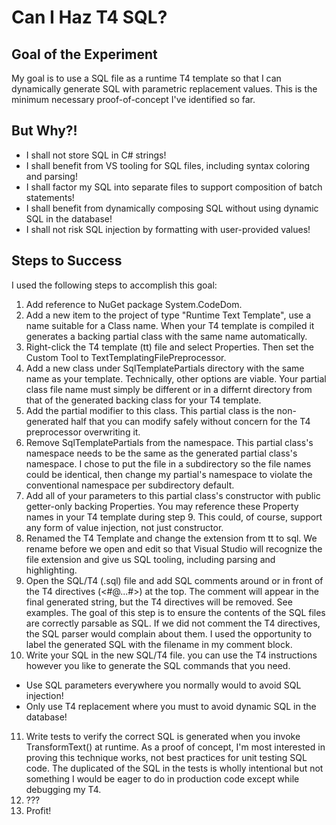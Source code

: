 # Can I Haz T4 SQL?

## Goal of the Experiment
My goal is to use a SQL file as a runtime T4 template so that I can dynamically generate SQL with parametric replacement values.
This is the minimum necessary proof-of-concept I've identified so far.

## But Why?!
* I shall not store SQL in C# strings!
* I shall benefit from VS tooling for SQL files, including syntax coloring and parsing!
* I shall factor my SQL into separate files to support composition of batch statements!
* I shall benefit from dynamically composing SQL without using dynamic SQL in the database!
* I shall not risk SQL injection by formatting with user-provided values!

## Steps to Success
I used the following steps to accomplish this goal:

1. Add reference to NuGet package System.CodeDom.
2. Add a new item to the project of type "Runtime Text Template", use a name suitable for a Class name. When your T4 template is compiled it generates a backing partial class with the same name automatically.
3. Right-click the T4 template (tt) file and select Properties. Then set the Custom Tool to TextTemplatingFilePreprocessor.
4. Add a new class under SqlTemplatePartials directory with the same name as your template. Technically, other options are viable. Your partial class file name must simply be different or in a differnt directory from that of the generated backing class for your T4 template.
5. Add the partial modifier to this class. This partial class is the non-generated half that you can modify safely without concern for the T4 preprocessor overwriting it.
6. Remove SqlTemplatePartials from the namespace. This partial class's namespace needs to be the same as the generated partial class's namespace. I chose to put the file in a subdirectory so the file names could be identical, then change my partial's namespace to violate the conventional namespace per subdirectory default.
7. Add all of your parameters to this partial class's constructor with public getter-only backing Properties. You may reference these Property names in your T4 template during step 9. This could, of course, support any form of value injection, not just constructor.
8. Renamed the T4 Template and change the extension from tt to sql. We rename before we open and edit so that Visual Studio will recognize the file extension and give us SQL tooling, including parsing and highlighting.
9. Open the SQL/T4 (.sql) file and add SQL comments around or in front of the T4 directives (<#@...#>) at the top. The comment will appear in the final generated string, but the T4 directives will be removed. See examples. The goal of this step is to ensure the contents of the SQL files are correctly parsable as SQL. If we did not comment the T4 directives, the SQL parser would complain about them. I used the opportunity to label the generated SQL with the filename in my comment block.
10. Write your SQL in the new SQL/T4 file. you can use the T4 instructions however you like to generate the SQL commands that you need.
  * Use SQL parameters everywhere you normally would to avoid SQL injection!
  * Only use T4 replacement where you must to avoid dynamic SQL in the database!
11. Write tests to verify the correct SQL is generated when you invoke TransformText() at runtime. As a proof of concept, I'm most interested in proving this technique works, not best practices for unit testing SQL code. The duplicated of the SQL in the tests is wholly intentional but not something I would be eager to do in production code except while debugging my T4.
12. ???
13. Profit!
